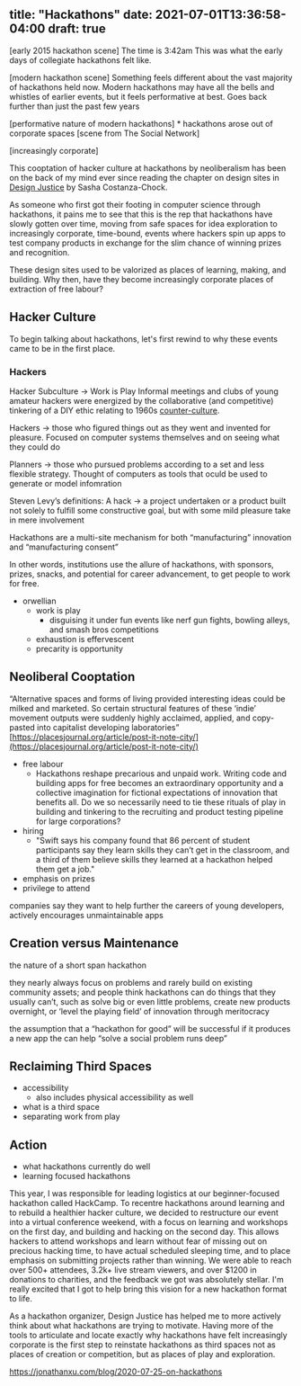title: "Hackathons"
date: 2021-07-01T13:36:58-04:00
draft: true
---

[early 2015 hackathon scene]
The time is 3:42am 
This was what the early days of collegiate hackathons felt like.

[modern hackathon scene]
Something feels different about the vast majority of hackathons held now. Modern hackathons may have all the bells and whistles of earlier events, but it feels performative at best. Goes back further than just the past few years

[performative nature of modern hackathons]
	* hackathons arose out of corporate spaces [scene from The Social Network]

[increasingly corporate]


This cooptation of hacker culture at hackathons by neoliberalism has been on the back of my mind ever since reading the chapter on design sites in [Design Justice](/thoughts/books/design-justice) by Sasha Costanza-Chock.

As someone who first got their footing in computer science through hackathons, it pains me to see that this is the rep that hackathons have slowly gotten over time, moving from safe spaces for idea exploration to increasingly corporate, time-bound, events where hackers spin up apps to test company products in exchange for the slim chance of winning prizes and recognition.

These design sites used to be valorized as places of learning, making, and building. Why then, have they become increasingly corporate places of extraction of free labour?

## Hacker Culture
To begin talking about hackathons, let's first rewind to why these events came to be in the first place.

### Hackers
Hacker Subculture -> Work is Play Informal meetings and clubs of young amateur hackers were energized by the collaborative (and competitive) tinkering of a DIY ethic relating to 1960s [counter-culture](/thoughts/books/fctc).

Hackers -> those who figured things out as they went and invented for pleasure. Focused on computer systems themselves and on seeing what they could do

Planners -> those who pursued problems according to a set and less flexible strategy. Thought of computers as tools that oculd be used to generate or model infomration

Steven Levy’s definitions: A hack -> a project undertaken or a product built not solely to fulfill some constructive goal, but with some mild pleasure take in mere involvement

Hackathons are a multi-site mechanism for both “manufacturing” innovation and “manufacturing consent”

In other words, institutions use the allure of hackathons, with sponsors, prizes, snacks, and potential for career advancement, to get people to work for free.

* orwellian
	* work is play
		* disguising it under fun events like nerf gun fights, bowling alleys, and smash bros competitions
	* exhaustion is effervescent
	* precarity is opportunity

## Neoliberal Cooptation
“Alternative spaces and forms of living provided interesting ideas could be milked and marketed. So certain structural features of these ‘indie’ movement outputs were suddenly highly acclaimed, applied, and copy-pasted into capitalist developing laboratories” [https://placesjournal.org/article/post-it-note-city/](https://placesjournal.org/article/post-it-note-city/)

* free labour
	* Hackathons reshape precarious and unpaid work. Writing code and building apps for free becomes an extraordinary opportunity and a collective imagination for fictional expectations of innovation that benefits all. Do we so necessarily need to tie these rituals of play in building and tinkering to the recruiting and product testing pipeline for large corporations?
* hiring
	* "Swift says his company found that 86 percent of student participants say they learn skills they can’t get in the classroom, and a third of them believe skills they learned at a hackathon helped them get a job."
* emphasis on prizes
* privilege to attend

companies say they want to help further the careers of young developers, actively encourages unmaintainable apps

## Creation versus Maintenance
the nature of a short span hackathon

they nearly always focus on problems and rarely build on existing community assets; and people think hackathons can do things that they usually can’t, such as solve big or even little problems, create new products overnight, or ‘level the playing field’ of innovation through meritocracy

the assumption that a “hackathon for good” will be successful if it produces a new app the can help “solve a social problem runs deep”



## Reclaiming Third Spaces
* accessibility 
	* also includes physical accessibility as well
* what is a third space
* separating work from play

## Action
* what hackathons currently do well
* learning focused hackathons

This year, I was responsible for leading logistics at our beginner-focused hackathon called HackCamp. To recentre hackathons around learning and to rebuild a healthier hacker culture, we decided to restructure our event into a virtual conference weekend, with a focus on learning and workshops on the first day, and building and hacking on the second day. This allows hackers to attend workshops and learn without fear of missing out on precious hacking time, to have actual scheduled sleeping time, and to place emphasis on submitting projects rather than winning. We were able to reach over 500+ attendees, 3.2k+ live stream viewers, and over $1200 in donations to charities, and the feedback we got was absolutely stellar. I'm really excited that I got to help bring this vision for a new hackathon format to life.

As a hackathon organizer, Design Justice has helped me to more actively think about what hackathons are trying to motivate. Having more of the tools to articulate and locate exactly why hackathons have felt increasingly corporate is the first step to reinstate hackathons as third spaces not as places of creation or competition, but as places of play and exploration.

[^1]: [Hackathons as Co-optation Ritual: Socializing Workers and Institutionalizing Innovation in the “New” Economy](https://academicworks.cuny.edu/cgi/viewcontent.cgi?article=1575&context=gc_pubs)
[^2]: [From Counterculture to Cyberculture](https://fredturner.stanford.edu/books/from-counterculture-to-cyberculture/)
[^3]: [Design Justice: Community-Led Practices To Build the Worlds We Need](https://mitpress.mit.edu/books/design-justice)

https://jonathanxu.com/blog/2020-07-25-on-hackathons